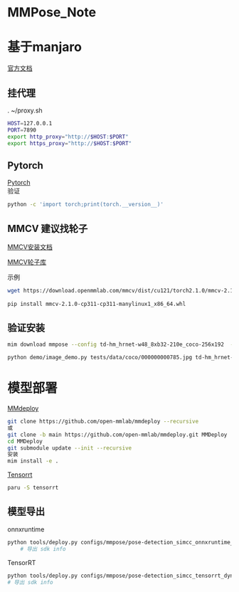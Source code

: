 # MMPose_Note
# 基于manjaro
[官方文档](https://mmpose.readthedocs.io/zh-cn/latest/installation.html)

## 挂代理
. ~/proxy.sh
```bash
HOST=127.0.0.1
PORT=7890
export http_proxy="http://$HOST:$PORT"
export https_proxy="http://$HOST:$PORT"
```
## Pytorch
[Pytorch](https://pytorch.org/)  
验证
```bash
python -c 'import torch;print(torch.__version__)'
```

## MMCV 建议找轮子
[MMCV安装文档](https://mmcv.readthedocs.io/en/latest/get_started/installation.html)

[MMCV轮子库](https://download.openmmlab.com/mmcv/dist/cu121/torch2.1/index.html)

示例
```bash
wget https://download.openmmlab.com/mmcv/dist/cu121/torch2.1.0/mmcv-2.1.0-cp311-cp311-manylinux1_x86_64.whl  
  
pip install mmcv-2.1.0-cp311-cp311-manylinux1_x86_64.whl 
```
## 验证安装
```bash
mim download mmpose --config td-hm_hrnet-w48_8xb32-210e_coco-256x192  --dest .  

python demo/image_demo.py tests/data/coco/000000000785.jpg td-hm_hrnet-w48_8xb32-210e_coco-256x192.py td-hm_hrnet-w48_8xb32-210e_coco-256x192-0e67c616_20220913.pth --out-file vis_results.jpg --draw-heatmap
```

# 模型部署
[MMdeploy](https://mmdeploy.readthedocs.io/zh-cn/latest/01-how-to-build/build_from_source.html)
```bash
git clone https://github.com/open-mmlab/mmdeploy --recursive 
或
git clone -b main https://github.com/open-mmlab/mmdeploy.git MMDeploy
cd MMDeploy
git submodule update --init --recursive
安装
mim install -e .
```
[Tensorrt](https://aur.archlinux.org/packages/tensorrt)
```bash
paru -S tensorrt
```
## 模型导出
onnxruntime
```bash
python tools/deploy.py configs/mmpose/pose-detection_simcc_onnxruntime_dynamic.py ../mmpose/projects/rtmpose/rtmpose/body_2d_keypoint/rtmpose-m_8xb256-420e_coco-256x192.py https://download.openmmlab.com/mmpose/v1/projects/rtmposev1/rtmpose-m_simcc-aic-coco_pt-aic-coco_420e-256x192-63eb25f7_20230126.pth demo/resources/human-pose.jpg --work-dir rtmpose-ort/rtmpose-m --device cpu --show --dump-info   
    # 导出 sdk info
```

TensorRT
```bash
python tools/deploy.py configs/mmpose/pose-detection_simcc_tensorrt_dynamic-256x192.py ../mmpose/projects/rtmpose/rtmpose/body_2d_keypoint/rtmpose-m_8xb256-420e_coco-256x192.py https://download.openmmlab.com/mmpose/v1/projects/rtmposev1/rtmpose-m_simcc-aic-coco_pt-aic-coco_420e-256x192-63eb25f7_20230126.pth demo/resources/human-pose.jpg --work-dir rtmpose-trt/rtmpose-m --device cuda:0 --show --dump-info   
# 导出 sdk info
```

